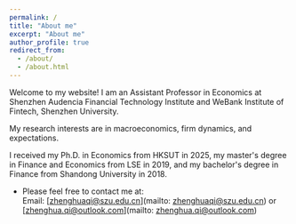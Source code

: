 ```yaml
---
permalink: /
title: "About me"
excerpt: "About me"
author_profile: true
redirect_from: 
  - /about/
  - /about.html
---
```




Welcome to my website! I am an Assistant Professor in Economics at Shenzhen Audencia Financial Technology Institute and WeBank Institute of Fintech, Shenzhen University.

My research interests are in macroeconomics, firm dynamics, and expectations. 

I received my Ph.D. in Economics from HKSUT in 2025, my master's degree in Finance and Economics from LSE in 2019, and my bachelor's degree in Finance from Shandong University in 2018.

- Please feel free to contact me at:
  <br>Email: [zhenghuaqi@szu.edu.cn](mailto: zhenghuaqi@szu.edu.cn) or [zhenghua.qi@outlook.com](mailto: zhenghua.qi@outlook.com)

